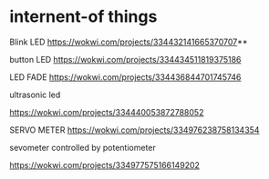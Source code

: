 # internent-of things
Blink LED
https://wokwi.com/projects/334432141665370707**

button LED
https://wokwi.com/projects/334434511819375186

LED FADE
https://wokwi.com/projects/334436844701745746

ultrasonic led

https://wokwi.com/projects/334440053872788052

SERVO METER
https://wokwi.com/projects/334976238758134354


sevometer controlled by potentiometer

https://wokwi.com/projects/334977575166149202
